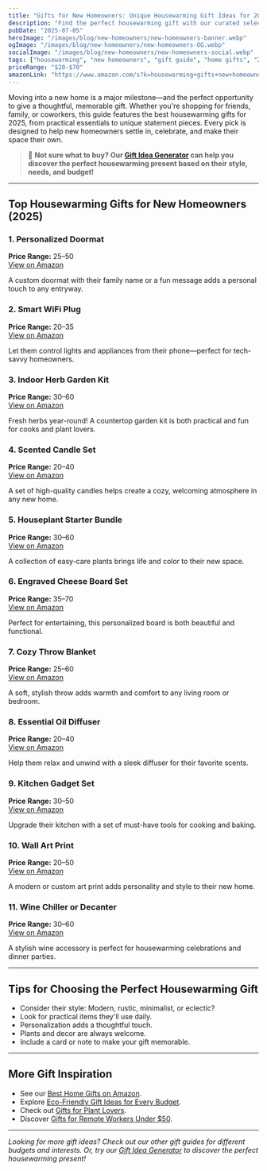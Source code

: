 ```yaml
---
title: "Gifts for New Homeowners: Unique Housewarming Gift Ideas for 2025"
description: "Find the perfect housewarming gift with our curated selection of unique and practical gifts for new homeowners in 2025."
pubDate: "2025-07-05"
heroImage: "/images/blog/new-homeowners/new-homeowners-banner.webp"
ogImage: "/images/blog/new-homeowners/new-homeowners-OG.webp"
socialImage: "/images/blog/new-homeowners/new-homeowners-social.webp"
tags: ["housewarming", "new homeowners", "gift guide", "home gifts", "2025"]
priceRange: "$20-$70"
amazonLink: "https://www.amazon.com/s?k=housewarming+gifts+new+homeowners&tag=brightgift-20"
---
```


Moving into a new home is a major milestone—and the perfect opportunity to give a thoughtful, memorable gift. Whether you're shopping for friends, family, or coworkers, this guide features the best housewarming gifts for 2025, from practical essentials to unique statement pieces. Every pick is designed to help new homeowners settle in, celebrate, and make their space their own.

> 🎯 **Not sure what to buy? Our [Gift Idea Generator](https://bright-gift.com) can help you discover the perfect housewarming present based on their style, needs, and budget!**

---

## Top Housewarming Gifts for New Homeowners (2025)

### 1. Personalized Doormat  
**Price Range:** $25–$50  
<a href="https://www.amazon.com/s?k=personalized+doormat+housewarming&tag=bright-gift-20" class="amazon-link" target="_blank" rel="noopener">View on Amazon</a>

A custom doormat with their family name or a fun message adds a personal touch to any entryway.

### 2. Smart WiFi Plug  
**Price Range:** $20–$35  
<a href="https://www.amazon.com/s?k=smart+wifi+plug&tag=bright-gift-20" class="amazon-link" target="_blank" rel="noopener">View on Amazon</a>

Let them control lights and appliances from their phone—perfect for tech-savvy homeowners.

### 3. Indoor Herb Garden Kit  
**Price Range:** $30–$60  
<a href="https://www.amazon.com/s?k=indoor+herb+garden+kit&tag=bright-gift-20" class="amazon-link" target="_blank" rel="noopener">View on Amazon</a>

Fresh herbs year-round! A countertop garden kit is both practical and fun for cooks and plant lovers.

### 4. Scented Candle Set  
**Price Range:** $20–$40  
<a href="https://www.amazon.com/s?k=scented+candle+set&tag=bright-gift-20" class="amazon-link" target="_blank" rel="noopener">View on Amazon</a>

A set of high-quality candles helps create a cozy, welcoming atmosphere in any new home.

### 5. Houseplant Starter Bundle  
**Price Range:** $30–$60  
<a href="https://www.amazon.com/s?k=houseplant+starter+bundle+indoor+plants&tag=bright-gift-20" class="amazon-link" target="_blank" rel="noopener">View on Amazon</a>

A collection of easy-care plants brings life and color to their new space.

### 6. Engraved Cheese Board Set  
**Price Range:** $35–$70  
<a href="https://www.amazon.com/s?k=engraved+cheese+board+personalized&tag=bright-gift-20" class="amazon-link" target="_blank" rel="noopener">View on Amazon</a>

Perfect for entertaining, this personalized board is both beautiful and functional.

### 7. Cozy Throw Blanket  
**Price Range:** $25–$60  
<a href="https://www.amazon.com/s?k=cozy+throw+blanket&tag=bright-gift-20" class="amazon-link" target="_blank" rel="noopener">View on Amazon</a>

A soft, stylish throw adds warmth and comfort to any living room or bedroom.

### 8. Essential Oil Diffuser  
**Price Range:** $20–$40  
<a href="https://www.amazon.com/s?k=essential+oil+diffuser&tag=bright-gift-20" class="amazon-link" target="_blank" rel="noopener">View on Amazon</a>

Help them relax and unwind with a sleek diffuser for their favorite scents.

### 9. Kitchen Gadget Set  
**Price Range:** $30–$50  
<a href="https://www.amazon.com/s?k=kitchen+gadget+set&tag=bright-gift-20" class="amazon-link" target="_blank" rel="noopener">View on Amazon</a>

Upgrade their kitchen with a set of must-have tools for cooking and baking.

### 10. Wall Art Print  
**Price Range:** $20–$50  
<a href="https://www.amazon.com/s?k=wall+art+print+home+decor&tag=bright-gift-20" class="amazon-link" target="_blank" rel="noopener">View on Amazon</a>

A modern or custom art print adds personality and style to their new home.

### 11. Wine Chiller or Decanter  
**Price Range:** $30–$60  
<a href="https://www.amazon.com/s?k=wine+chiller+decanter&tag=bright-gift-20" class="amazon-link" target="_blank" rel="noopener">View on Amazon</a>

A stylish wine accessory is perfect for housewarming celebrations and dinner parties.

---

## Tips for Choosing the Perfect Housewarming Gift
- Consider their style: Modern, rustic, minimalist, or eclectic?
- Look for practical items they'll use daily.
- Personalization adds a thoughtful touch.
- Plants and decor are always welcome.
- Include a card or note to make your gift memorable.

---

## More Gift Inspiration
- See our [Best Home Gifts on Amazon](https://bright-gift.com/blog/best-home-gifts-on-amazon-2024).
- Explore [Eco-Friendly Gift Ideas for Every Budget](https://bright-gift.com/blog/eco-friendly-gift-ideas-for-every-budget).
- Check out [Gifts for Plant Lovers](https://bright-gift.com/blog/gifts-for-plant-lovers).
- Discover [Gifts for Remote Workers Under $50](https://bright-gift.com/blog/gifts-for-remote-workers-under-50).

---

*Looking for more gift ideas? Check out our other gift guides for different budgets and interests. Or, try our [Gift Idea Generator](https://bright-gift.com) to discover the perfect housewarming present!* 